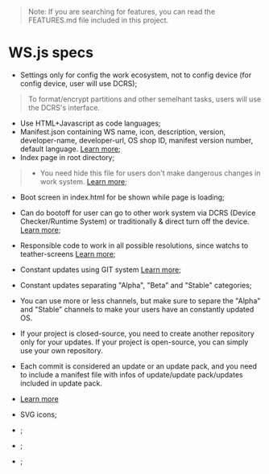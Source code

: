 > Note: If you are searching for features, you can read the FEATURES.md file included in this project.

# WS.js specs

- Settings only for config the work ecosystem, not to config device (for config device, user will use DCRS);
> To format/encrypt partitions and other semelhant tasks, users will use the DCRS's interface.

- Use HTML+Javascript as code languages;
- Manifest.json containing WS name, icon, description, version, developer-name, developer-url, OS shop ID, manifest version number, default language. [Learn more](http:// "");
- Index page in root directory;
> - You need hide this file for users don't make dangerous changes in work system. [Learn more](http:// "");

- Boot screen in index.html for be shown while page is loading;

- Can do bootoff for user can go to other work system via DCRS (Device Checker/Runtime System) or traditionally & direct turn off the device. [Learn more](http:// "");

- Responsible code to work in all possible resolutions, since watchs to teather-screens [Learn more](http:// "");
- Constant updates using GIT system [Learn more](http:// "");
- Constant updates separating "Alpha", "Beta" and "Stable" categories;
> 
- You can use more or less channels, but make sure to separe the "Alpha" and "Stable" channels to make your users have an constantly updated OS.
- If your project is closed-source, you need to create another repository only for your updates. If your project is open-source, you can simply use your own repository.
- Each commit is considered an update or an update pack, and you need to include a manifest file with infos of update/update pack/updates included in update pack.
- [Learn more](http:// "")

- SVG icons;
- ;
- ;
- ;